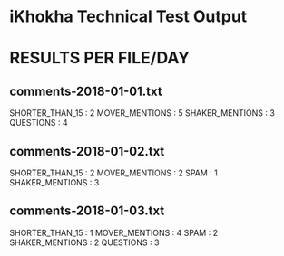 # iKhokha Technical Test Output

RESULTS PER FILE/DAY
===================
comments-2018-01-01.txt
--------------------
SHORTER_THAN_15 : 2
MOVER_MENTIONS : 5
SHAKER_MENTIONS : 3
QUESTIONS  : 4

comments-2018-01-02.txt
--------------------
SHORTER_THAN_15 : 2
MOVER_MENTIONS : 2
SPAM  : 1
SHAKER_MENTIONS : 3

comments-2018-01-03.txt
--------------------
SHORTER_THAN_15 : 1
MOVER_MENTIONS : 4
SPAM  : 2
SHAKER_MENTIONS : 2
QUESTIONS  : 3
